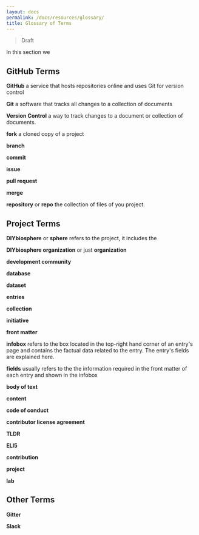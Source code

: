```yaml
---
layout: docs
permalink: /docs/resources/glossary/
title: Glossary of Terms
---
```

> Draft

In this section we

## GitHub Terms

 **GitHub** a service that hosts repositories online and uses Git for version control

 **Git** a software that tracks all changes to a collection of documents

**Version Control** a way to track changes to a document or collection of documents.

 **fork** a cloned copy of a project

 **branch**

**commit**

**issue**

**pull request**

**merge**

**repository** or **repo** the collection of files of you project.

## Project Terms

**DIYbiosphere** or **sphere** refers to the project, it includes the

**DIYbiosphere organization** or just **organization**

**development community**

**database**

**dataset**

**entries**

**collection**

**initiative**

**front matter**

**infobox** refers to the box located in the top-right hand corner of an entry's page and contains the factual data related to the entry. The entry's fields are explained here.

**fields** usually refers to the the information required in the front matter of each entry and shown in the infobox

**body of text**

**content**

**code of conduct**

**contributor license agreement**

**TLDR**

**ELI5**

**contribution**

**project**

**lab**


## Other Terms

**Gitter**

**Slack**

